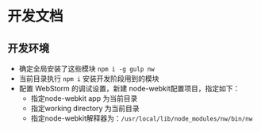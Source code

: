 # 开发文档

## 开发环境
* 确定全局安装了这些模块 `npm i -g gulp nw`
* 当前目录执行 `npm i` 安装开发阶段用到的模块
* 配置 WebStorm 的调试设置，新建 node-webkit配置项目，指定如下：
    * 指定node-webkit app 为当前目录
    * 指定working directory 为当前目录
    * 指定node-webkit解释器为：`/usr/local/lib/node_modules/nw/bin/nw`

